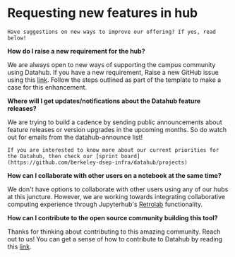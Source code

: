# Requesting new features in hub

```{note}
Have suggestions on new ways to improve our offering? If yes, read below!

```

**How do I raise a new requirement for the hub?**

We are always open to new ways of supporting the campus community using Datahub. If you have a new requirement, Raise a new GitHub issue using this [link](https://github.com/berkeley-dsep-infra/datahub/issues/new?assignees=&labels=type%3A+enhancement&template=featurerequest.md). Follow the steps outlined as part of the template to make a case for this enhancement.

**Where will I get updates/notifications about the Datahub feature releases?**

We are trying to build a cadence by sending public announcements about feature releases or version upgrades in the upcoming months. So do watch out for emails from the datahub-announce list!

```{tip}
If you are interested to know more about our current priorities for the Datahub, then check our [sprint board](https://github.com/berkeley-dsep-infra/datahub/projects)
```
 
**How can I collaborate with other users on a notebook at the same time?**

We don't have options to collaborate with other users using any of our hubs at this juncture. However, we are working towards integrating collaborative computing experience through Jupyterhub's [Retrolab](https://github.com/jupyterlab/retrolab) functionality.

**How can I contribute to the open source community building this tool?**

Thanks for thinking about contributing to this amazing community. Reach out to us! You can get a sense of how to contribute to Datahub by reading this [link](https://docs.datahub.berkeley.edu/en/latest/admins/pre-reqs.html).
